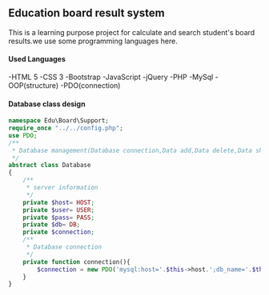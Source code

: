 ## Education board result system

This is a learning purpose project for calculate and search student's board results.we use some programming languages here.

#### Used Languages

-HTML 5
-CSS 3
-Bootstrap
-JavaScript
-jQuery
-PHP
-MySql
-OOP(structure)
-PDO(connection)

#### Database class design

````php
namespace Edu\Board\Support;
require_once "../../config.php"; 
use PDO;
/**
 * Database management(Database connection,Data add,Data delete,Data show,Data edit)
 */
abstract class Database 
{
	/**
	 * server information
	 */		
	private $host= HOST;
	private $user= USER;
	private $pass= PASS;
	private $db= DB;
	private $connection;
	/**
	 * Database connection
	 */
	private function connection(){
		$connection = new PDO('mysql:host='.$this->host.';db_name='.$this->db,$this->user,$this->pass);
	}
}
````